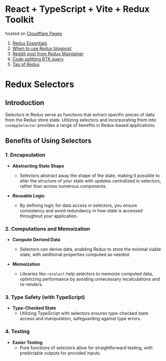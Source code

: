 # React + TypeScript + Vite + Redux Toolkit

hosted on [Cloudflare Pages](https://vite-poc.pages.dev/)


1. [Redux Essentials](https://redux.js.org/tutorials/essentials/part-1-overview-concepts)
2. [When to use Redux blogpost](https://changelog.com/posts/when-and-when-not-to-reach-for-redux)
3. [Reddit post from Redux Maintainer](https://www.reddit.com/r/reactjs/comments/z4y7sj/comment/ixtfehr/?utm_source=share&utm_medium=web2x&context=3)
4. [Code splitting RTK query](https://redux-toolkit.js.org/rtk-query/usage/code-splitting)
5. [Tao of Redux](https://blog.isquaredsoftware.com/2017/05/idiomatic-redux-tao-of-redux-part-1/)


# Redux Selectors

## Introduction

Selectors in Redux serve as functions that extract specific pieces of data from the Redux store state. Utilizing selectors and incorporating them into `useAppSelector` provides a range of benefits in Redux-based applications.

## Benefits of Using Selectors

### 1. Encapsulation

- **Abstracting State Shape**
  - Selectors abstract away the shape of the state, making it possible to alter the structure of your state with updates centralized in selectors, rather than across numerous components.

- **Reusable Logic**
  - By defining logic for data access in selectors, you ensure consistency and avoid redundancy in how state is accessed throughout your application.

### 2. Computations and Memoization

- **Compute Derived Data**
  - Selectors can derive data, enabling Redux to store the minimal viable state, with additional properties computed as needed.

- **Memoization**
  - Libraries like `reselect` help selectors to memoize computed data, optimizing performance by avoiding unnecessary recalculations and re-renders.

### 3. Type Safety (with TypeScript)

- **Type-Checked State**
  - Utilizing TypeScript with selectors ensures type-checked state access and manipulation, safeguarding against type errors.

### 4. Testing

- **Easier Testing**
  - Pure functions of selectors allow for straightforward testing, with predictable outputs for provided inputs.
